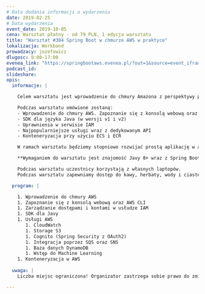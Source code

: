 ```yaml
---
# Data dodania informacji o wydarzeniu
date: 2019-02-25
# Data wydarzenia
event_date: 2019-10-05
cena: Warsztat płatny - od 79 PLN, 1 edycja warsztatu
title: "Warsztat #304 Spring Boot w chmurze AWS w praktyce"
lokalizacja: Workband
prowadzacy: jozefowicz
dlugosc: 9:00-17:00
evenea_link: "https://springbootaws.evenea.pl/?out=1&source=event_iframe"
podcast_id:
slideshare:
opis:
  informacje: |

    Celem warsztatu jest wprowadzenie do chmury Amazona z perspektywy programisty Java. Zostaną przedstawione podstawowe usługi w środowisku AWS oraz ich użycie z poziomu aplikacji (mikroserwisów) napisanych przy użyciu Spring Boot’a opakowanych w kontenery Docker’a. 

    Podczas warsztatu omówione zostaną:
    - Wprowadzenie do chmury AWS. Zapoznanie się z konsolą webową oraz AWS CLI
    - SDK dla języka Java (w wersji v1 i v2)
    - Uprawnienia w serwisie IAM
    - Najpopularniejsze usługi wraz z dedykowanym API
    - Konteneryzacja przy użyciu ECS i ECR

    W ramach warsztatu będziemy stopniowo rozwijać prostą aplikację w architekturze mikrousług. 

    **Wymaganiem do warsztatu jest znajomość Javy 8+ wraz z Spring Bootem oraz chociaż teoretyczna wiedza z Dockera.**

    Podczas warsztatu uczestnicy korzystają z własnych laptopów. 
    Podczas warsztatu zapewniamy dostęp do kawy, herbaty, wody i ciastek. W porze obiadowej zapewniamy pizzę w wersji mięsnej i wegetariańskiej.

  program: |

    1. Wprowadzenie do chmury AWS
    1. Zapoznanie się z konsolą webową oraz AWS CLI
    1. Zarządzanie dostępami i kontami w usłudze IAM
    1. SDK dla Javy
    1. Usługi AWS
       1. CloudWatch
       1. Storage S3
       1. Cognito (Spring Security z OAuth2)
       1. Integracja poprzez SQS oraz SNS
       1. Baza danych DynamoDB
       1. Wstęp do Machine Learning
    1. Konteneryzacja w AWS 
  
  uwaga: |
    Liczba miejsc ograniczona! Organizator zastrzega sobie prawo do zmiany lokalizacji wydarzenia oraz jego odwołania w przypadku niezgłoszenia się minimalnej liczby uczestników.

---
```


